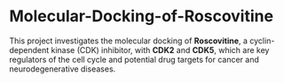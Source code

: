 # Molecular-Docking-of-Roscovitine
This project investigates the molecular docking of **Roscovitine**, a cyclin-dependent kinase (CDK) inhibitor, with **CDK2** and **CDK5**, which are key regulators of the cell cycle and potential drug targets for cancer and neurodegenerative diseases.
